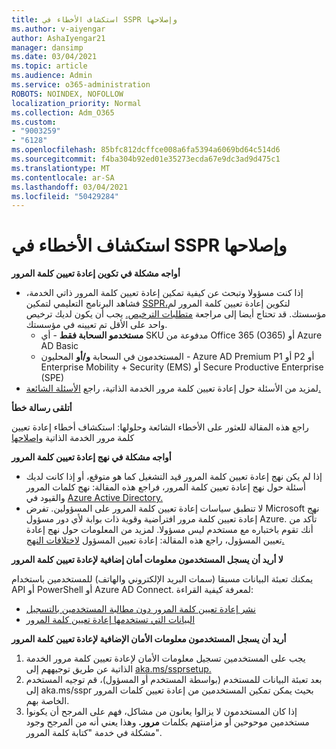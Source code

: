 ```yaml
---
title: استكشاف الأخطاء في SSPR وإصلاحها
ms.author: v-aiyengar
author: AshaIyengar21
manager: dansimp
ms.date: 03/04/2021
ms.topic: article
ms.audience: Admin
ms.service: o365-administration
ROBOTS: NOINDEX, NOFOLLOW
localization_priority: Normal
ms.collection: Adm_O365
ms.custom:
- "9003259"
- "6128"
ms.openlocfilehash: 85bfc812dcffce008a6fa5394a6069bd64c514d6
ms.sourcegitcommit: f4ba304b92ed01e35273ecda67e9dc3ad9d475c1
ms.translationtype: MT
ms.contentlocale: ar-SA
ms.lasthandoff: 03/04/2021
ms.locfileid: "50429284"
---
```

# <a name="troubleshoot-sspr"></a>استكشاف الأخطاء في SSPR وإصلاحها

**أواجه مشكلة في تكوين إعادة تعيين كلمة المرور**

- إذا كنت مسؤولا وتبحث عن كيفية تمكين إعادة تعيين كلمة المرور ذاتي الخدمة، فشاهد البرنامج التعليمي لتمكين [SSPR،](https://docs.microsoft.com/azure/active-directory/authentication/tutorial-enable-sspr)لتكوين إعادة تعيين كلمة المرور لم مؤسستك. قد تحتاج أيضا إلى مراجعة [متطلبات الترخيص.](https://docs.microsoft.com/azure/active-directory/authentication/concept-sspr-licensing?WT.mc_id=Portal-Microsoft_Azure_Support) يجب أن يكون لديك ترخيص واحد على الأقل تم تعيينه في مؤسستك.
    - **مستخدمو السحابة فقط** - أي SKU مدفوعة من Office 365 (O365) أو Azure AD Basic
    - المستخدمون في السحابة **و/أو** المحليون - Azure AD Premium P1 أو P2 أو Enterprise Mobility + Security (EMS) أو Secure Productive Enterprise (SPE)
- لمزيد من الأسئلة حول إعادة تعيين كلمة مرور الخدمة الذاتية، راجع [الأسئلة الشائعة.](https://docs.microsoft.com/azure/active-directory/authentication/active-directory-passwords-faq?WT.mc_id=Portal-Microsoft_Azure_Support)

**أتلقى رسالة خطأ**

راجع هذه المقالة للعثور على الأخطاء الشائعة وحلولها: استكشاف أخطاء إعادة تعيين كلمة مرور الخدمة الذاتية [وإصلاحها](https://docs.microsoft.com/azure/active-directory/authentication/active-directory-passwords-troubleshoot?WT.mc_id=Portal-Microsoft_Azure_Support)

**أواجه مشكلة في نهج إعادة تعيين كلمة المرور**

- إذا لم يكن نهج إعادة تعيين كلمة المرور قيد التشغيل كما هو متوقع، أو إذا كانت لديك أسئلة حول نهج إعادة تعيين كلمة المرور، فراجع هذه المقالة: نهج كلمات المرور والقيود في [Azure Active Directory.](https://docs.microsoft.com/azure/active-directory/authentication/concept-sspr-policy?WT.mc_id=Portal-Microsoft_Azure_Support)
- لا تنطبق سياسات إعادة تعيين كلمة المرور على المسؤولين. تفرض Microsoft نهج إعادة تعيين كلمة مرور افتراضية وقوية ذات بوابة لأي دور مسؤول Azure. تأكد من أنك تقوم باختباره مع مستخدم ليس مسؤولا. لمزيد من المعلومات حول نهج إعادة تعيين المسؤول، راجع هذه المقالة: إعادة تعيين المسؤول [لاختلافات النهج.](https://docs.microsoft.com/azure/active-directory/authentication/concept-sspr-policy?WT.mc_id=Portal-Microsoft_Azure_Support#administrator-reset-policy-differences)

**لا أريد أن يسجل المستخدمون معلومات أمان إضافية لإعادة تعيين كلمة المرور**

يمكنك تعبئة البيانات مسبقا (سمات البريد الإلكتروني والهاتف) للمستخدمين باستخدام API أو PowerShell أو Azure AD Connect. لمعرفة كيفية القراءة:

- [نشر إعادة تعيين كلمة المرور دون مطالبة المستخدمين بالتسجيل](https://docs.microsoft.com/azure/active-directory/active-directory-passwords-data?WT.mc_id=Portal-Microsoft_Azure_Support#set-and-read-authentication-data-using-powershell)
- [البيانات التي تستخدمها إعادة تعيين كلمة المرور](https://docs.microsoft.com/azure/active-directory/active-directory-passwords-data?WT.mc_id=Portal-Microsoft_Azure_Support)

**أريد أن يسجل المستخدمون معلومات الأمان الإضافية لإعادة تعيين كلمة المرور**

1. يجب على المستخدمين تسجيل معلومات الأمان لإعادة تعيين كلمة مرور الخدمة الذاتية عن طريق توجيههم إلى [aka.ms/ssprsetup.](https://mysignins.microsoft.com/security-info)
1. بعد تعبئة البيانات للمستخدم (بواسطة المستخدم أو المسؤول)، قم توجيه [](https://passwordreset.microsoftonline.com/) المستخدم إلى aka.ms/sspr بحيث يمكن تمكين المستخدمين من إعادة تعيين كلمات المرور الخاصة بهم.
1. إذا كان المستخدمون لا يزالوا  يعانون من مشاكل، فهم على المرجح أن يكونوا مستخدمين موحوحين أو مزامنتهم بكلمات **مرور.** وهذا يعني أنه من المرجح وجود مشكلة في خدمة "كتابة كلمة المرور".